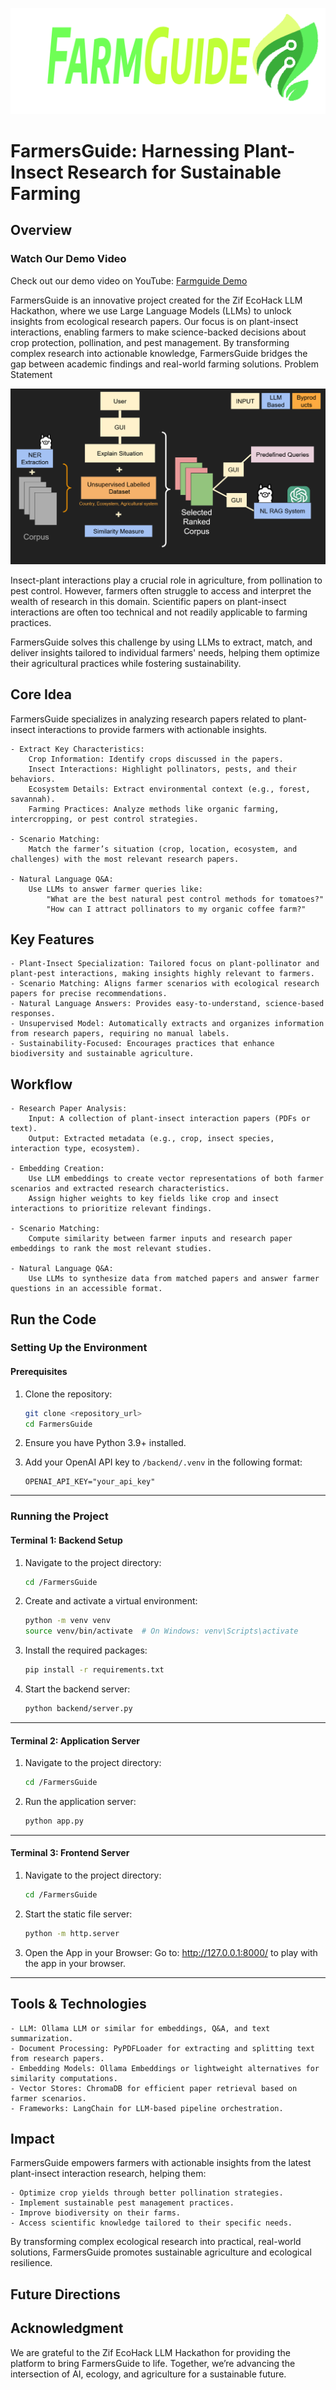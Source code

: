 
![FarmersGuide](images/logo.png)


# FarmersGuide: Harnessing Plant-Insect Research for Sustainable Farming

## Overview

### Watch Our Demo Video

Check out our demo video on YouTube: [Farmguide Demo](https://www.youtube.com/watch?v=g3sFBekraBA)



FarmersGuide is an innovative project created for the Zif EcoHack LLM Hackathon, where we use Large Language Models (LLMs) to unlock insights from ecological research papers. Our focus is on plant-insect interactions, enabling farmers to make science-backed decisions about crop protection, pollination, and pest management. By transforming complex research into actionable knowledge, FarmersGuide bridges the gap between academic findings and real-world farming solutions.
Problem Statement

![FarmersGuide](images/farmersguide_schema.png)

Insect-plant interactions play a crucial role in agriculture, from pollination to pest control. However, farmers often struggle to access and interpret the wealth of research in this domain. Scientific papers on plant-insect interactions are often too technical and not readily applicable to farming practices.

FarmersGuide solves this challenge by using LLMs to extract, match, and deliver insights tailored to individual farmers' needs, helping them optimize their agricultural practices while fostering sustainability.

## Core Idea

FarmersGuide specializes in analyzing research papers related to plant-insect interactions to provide farmers with actionable insights.

    - Extract Key Characteristics:
        Crop Information: Identify crops discussed in the papers.
        Insect Interactions: Highlight pollinators, pests, and their behaviors.
        Ecosystem Details: Extract environmental context (e.g., forest, savannah).
        Farming Practices: Analyze methods like organic farming, intercropping, or pest control strategies.

    - Scenario Matching:
        Match the farmer’s situation (crop, location, ecosystem, and challenges) with the most relevant research papers.

    - Natural Language Q&A:
        Use LLMs to answer farmer queries like:
            "What are the best natural pest control methods for tomatoes?"
            "How can I attract pollinators to my organic coffee farm?"

## Key Features

    - Plant-Insect Specialization: Tailored focus on plant-pollinator and plant-pest interactions, making insights highly relevant to farmers.
    - Scenario Matching: Aligns farmer scenarios with ecological research papers for precise recommendations.
    - Natural Language Answers: Provides easy-to-understand, science-based responses.
    - Unsupervised Model: Automatically extracts and organizes information from research papers, requiring no manual labels.
    - Sustainability-Focused: Encourages practices that enhance biodiversity and sustainable agriculture.

## Workflow

    - Research Paper Analysis:
        Input: A collection of plant-insect interaction papers (PDFs or text).
        Output: Extracted metadata (e.g., crop, insect species, interaction type, ecosystem).

    - Embedding Creation:
        Use LLM embeddings to create vector representations of both farmer scenarios and extracted research characteristics.
        Assign higher weights to key fields like crop and insect interactions to prioritize relevant findings.

    - Scenario Matching:
        Compute similarity between farmer inputs and research paper embeddings to rank the most relevant studies.

    - Natural Language Q&A:
        Use LLMs to synthesize data from matched papers and answer farmer questions in an accessible format.


## Run the Code

### Setting Up the Environment

#### Prerequisites
1. Clone the repository:
   ```bash
   git clone <repository_url>
   cd FarmersGuide
   ```

2. Ensure you have Python 3.9+ installed.

3. Add your OpenAI API key to `/backend/.venv` in the following format:
   ```env
   OPENAI_API_KEY="your_api_key"
   ```

---

### Running the Project

#### Terminal 1: Backend Setup
1. Navigate to the project directory:
   ```bash
   cd /FarmersGuide
   ```

2. Create and activate a virtual environment:
   ```bash
   python -m venv venv
   source venv/bin/activate  # On Windows: venv\Scripts\activate
   ```

3. Install the required packages:
   ```bash
   pip install -r requirements.txt
   ```

4. Start the backend server:
   ```bash
   python backend/server.py
   ```

---

#### Terminal 2: Application Server
1. Navigate to the project directory:
   ```bash
   cd /FarmersGuide
   ```

2. Run the application server:
   ```bash
   python app.py
   ```

---

#### Terminal 3: Frontend Server
1. Navigate to the project directory:
   ```bash
   cd /FarmersGuide
   ```

2. Start the static file server:
   ```bash
   python -m http.server
   ```
3. Open the App in your Browser:
Go to: http://127.0.0.1:8000/ to play with the app in your browser.
---


## Tools & Technologies


    - LLM: Ollama LLM or similar for embeddings, Q&A, and text summarization.
    - Document Processing: PyPDFLoader for extracting and splitting text from research papers.
    - Embedding Models: Ollama Embeddings or lightweight alternatives for similarity computations.
    - Vector Stores: ChromaDB for efficient paper retrieval based on farmer scenarios.
    - Frameworks: LangChain for LLM-based pipeline orchestration.

## Impact

FarmersGuide empowers farmers with actionable insights from the latest plant-insect interaction research, helping them:

    - Optimize crop yields through better pollination strategies.
    - Implement sustainable pest management practices.
    - Improve biodiversity on their farms.
    - Access scientific knowledge tailored to their specific needs.

By transforming complex ecological research into practical, real-world solutions, FarmersGuide promotes sustainable agriculture and ecological resilience.
## Future Directions


## Acknowledgment

We are grateful to the Zif EcoHack LLM Hackathon for providing the platform to bring FarmersGuide to life. Together, we’re advancing the intersection of AI, ecology, and agriculture for a sustainable future.
